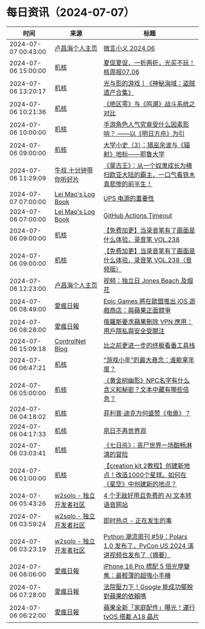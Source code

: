﻿# 每日资讯（2024-07-07）

|时间|来源|标题|
|---|---|---|
|2024-07-07 00:43:00|[卢昌海个人主页](https://www.changhai.org//feed.xml)|[微言小义 2024.06 ](https://www.changhai.org/articles/miscellaneous/blog/202406.php)|
|2024-07-06 15:00:00|[机核](https://www.gcores.com/rss)|[夏促夏促，一折两折，光买不玩！核周报07.06](https://www.gcores.com/radios/184276)|
|2024-07-06 13:20:17|[机核](https://www.gcores.com/rss)|[光与影的游戏丨《神秘海域：盗贼遗产合集》](https://www.gcores.com/articles/184571)|
|2024-07-06 10:21:36|[机核](https://www.gcores.com/rss)|[《绝区零》与《鸣潮》战斗系统之对比](https://www.gcores.com/articles/184578)|
|2024-07-06 10:00:00|[机核](https://www.gcores.com/rss)|[手游角色人气究竟受什么因素影响？ ——以《明日方舟》为引](https://www.gcores.com/articles/184573)|
|2024-07-06 09:00:00|[机核](https://www.gcores.com/rss)|[大学小史（3）：猎巫余波与《辐射》地标——耶鲁大学](https://www.gcores.com/articles/184569)|
|2024-07-06 11:29:09|[牛叔 十分钟带你听好片](https://getpodcast.xyz/data/ximalaya/11534451.xml)|[《蒙古王》：从一个奴隶成长为横扫欧亚大陆的霸主，一口气看铁木真悲惨的前半生！](https://www.ximalaya.com/sound/739468715)|
|2024-07-07 07:00:00|[Lei Mao's Log Book](https://leimao.github.io/atom.xml)|[UPS 电源的重要性](https://leimao.github.io/essay/UPS%E7%94%B5%E6%BA%90%E7%9A%84%E9%87%8D%E8%A6%81%E6%80%A7/)|
|2024-07-06 07:00:00|[Lei Mao's Log Book](https://leimao.github.io/atom.xml)|[GitHub Actions Timeout](https://leimao.github.io/blog/GitHub-Actions-Timeout/)|
|2024-07-06 09:00:00|[机核](https://www.gcores.com/rss)|[【免费加更】当录音笔有了画面是什么体验，录音笔 VOL.238](https://www.gcores.com/videos/184557)|
|2024-07-06 09:00:00|[机核](https://www.gcores.com/rss)|[【免费加更】当录音笔有了画面是什么体验，录音笔 VOL.238（音频版）](https://www.gcores.com/radios/184556)|
|2024-07-06 12:23:00|[卢昌海个人主页](https://www.changhai.org//feed.xml)|[视频：独立日 Jones Beach 及烟花](https://www.youtube.com/watch?v=3eeaXfcyiJY)|
|2024-07-06 08:49:00|[愛瘋日報](http://www.iphonetaiwan.org/feeds/posts/default)|[Epic Games 將在歐盟推出 iOS 遊戲商店：與蘋果正面競爭](https://www.iphonetaiwan.org/2024/07/epic-games-eu-ios-third-party-app-store.html)|
|2024-07-06 08:28:00|[愛瘋日報](http://www.iphonetaiwan.org/feeds/posts/default)|[俄羅斯要求蘋果刪除 VPN 應用：用戶隱私與安全受關注](https://www.iphonetaiwan.org/2024/07/apple-removes-vpn-apps-russia.html)|
|2024-07-06 15:09:18|[ControlNet Blog](https://controlnet.space/atom.xml)|[比之前更进一步的终极看番工具栈](https://controlnet.space/2024/07/06/note/media-server/)|
|2024-07-06 06:47:21|[机核](https://www.gcores.com/rss)|[“游戏小年”的最大悬念：谁能拿年度？](https://www.gcores.com/articles/184554)|
|2024-07-06 05:00:00|[机核](https://www.gcores.com/rss)|[《黄金树幽影》NPC名字有什么含义和秘密？文本中藏有哪些信息？](https://www.gcores.com/videos/184543)|
|2024-07-06 04:18:02|[机核](https://www.gcores.com/rss)|[菲利普·迪克为何盛赞《电兽》？](https://www.gcores.com/articles/184564)|
|2024-07-06 04:17:33|[机核](https://www.gcores.com/rss)|[夙日不再世界观](https://www.gcores.com/articles/184567)|
|2024-07-06 03:03:41|[机核](https://www.gcores.com/rss)|[《七日杀》：丧尸世界一场酣畅淋漓的冒险](https://www.gcores.com/articles/184208)|
|2024-07-06 01:00:00|[机核](https://www.gcores.com/rss)|[【creation kit 2教程】创建新地点！改造1000个星球。如何在《星空》中创建新的地点？](https://www.gcores.com/videos/184558)|
|2024-07-06 05:43:26|[w2solo - 独立开发者社区](https://w2solo.com/topics/feed)|[4 个无敌好用且免费的 AI 文本转语音网站](https://w2solo.com/topics/4746)|
|2024-07-06 03:59:24|[w2solo - 独立开发者社区](https://w2solo.com/topics/feed)|[即时热点 - 正在发生的事](https://w2solo.com/topics/4745)|
|2024-07-06 03:23:19|[w2solo - 独立开发者社区](https://w2solo.com/topics/feed)|[Python 潮流周刊 #59：Polars 1.0 发布了，PyCon US 2024 演讲视频也发布了（摘要）](https://w2solo.com/topics/4744)|
|2024-07-06 08:06:00|[愛瘋日報](http://www.iphonetaiwan.org/feeds/posts/default)|[iPhone 16 Pro 標配 5 倍光學變焦：最輕薄的超強小手機](https://www.iphonetaiwan.org/2024/07/iphone-16-pro-periscope-camera.html)|
|2024-07-06 07:28:00|[愛瘋日報](http://www.iphonetaiwan.org/feeds/posts/default)|[法院壓力下！Google 能成功擺脫對蘋果的依賴嗎](https://www.iphonetaiwan.org/2024/07/google-reduce-reliance-on-apple-search.html)|
|2024-07-06 06:22:00|[愛瘋日報](http://www.iphonetaiwan.org/feeds/posts/default)|[蘋果全新「家庭配件」曝光！運行 tvOS 搭載 A18 晶片](https://www.iphonetaiwan.org/2024/07/apple-homeaccessory17-1.html)|
